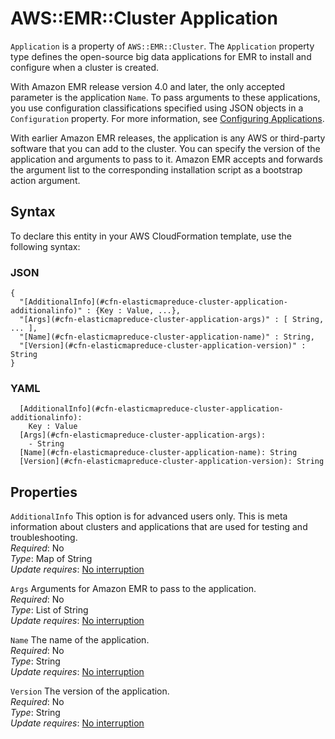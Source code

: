 # AWS::EMR::Cluster Application<a name="aws-properties-elasticmapreduce-cluster-application"></a>

`Application` is a property of `AWS::EMR::Cluster`\. The `Application` property type defines the open\-source big data applications for EMR to install and configure when a cluster is created\.

With Amazon EMR release version 4\.0 and later, the only accepted parameter is the application `Name`\. To pass arguments to these applications, you use configuration classifications specified using JSON objects in a `Configuration` property\. For more information, see [Configuring Applications](https://docs.aws.amazon.com/emr/latest/ReleaseGuide/emr-configure-apps.html)\.

With earlier Amazon EMR releases, the application is any AWS or third\-party software that you can add to the cluster\. You can specify the version of the application and arguments to pass to it\. Amazon EMR accepts and forwards the argument list to the corresponding installation script as a bootstrap action argument\.

## Syntax<a name="aws-properties-elasticmapreduce-cluster-application-syntax"></a>

To declare this entity in your AWS CloudFormation template, use the following syntax:

### JSON<a name="aws-properties-elasticmapreduce-cluster-application-syntax.json"></a>

```
{
  "[AdditionalInfo](#cfn-elasticmapreduce-cluster-application-additionalinfo)" : {Key : Value, ...},
  "[Args](#cfn-elasticmapreduce-cluster-application-args)" : [ String, ... ],
  "[Name](#cfn-elasticmapreduce-cluster-application-name)" : String,
  "[Version](#cfn-elasticmapreduce-cluster-application-version)" : String
}
```

### YAML<a name="aws-properties-elasticmapreduce-cluster-application-syntax.yaml"></a>

```
  [AdditionalInfo](#cfn-elasticmapreduce-cluster-application-additionalinfo): 
    Key : Value
  [Args](#cfn-elasticmapreduce-cluster-application-args): 
    - String
  [Name](#cfn-elasticmapreduce-cluster-application-name): String
  [Version](#cfn-elasticmapreduce-cluster-application-version): String
```

## Properties<a name="aws-properties-elasticmapreduce-cluster-application-properties"></a>

`AdditionalInfo`  <a name="cfn-elasticmapreduce-cluster-application-additionalinfo"></a>
This option is for advanced users only\. This is meta information about clusters and applications that are used for testing and troubleshooting\.  
*Required*: No  
*Type*: Map of String  
*Update requires*: [No interruption](https://docs.aws.amazon.com/AWSCloudFormation/latest/UserGuide/using-cfn-updating-stacks-update-behaviors.html#update-no-interrupt)

`Args`  <a name="cfn-elasticmapreduce-cluster-application-args"></a>
Arguments for Amazon EMR to pass to the application\.  
*Required*: No  
*Type*: List of String  
*Update requires*: [No interruption](https://docs.aws.amazon.com/AWSCloudFormation/latest/UserGuide/using-cfn-updating-stacks-update-behaviors.html#update-no-interrupt)

`Name`  <a name="cfn-elasticmapreduce-cluster-application-name"></a>
The name of the application\.  
*Required*: No  
*Type*: String  
*Update requires*: [No interruption](https://docs.aws.amazon.com/AWSCloudFormation/latest/UserGuide/using-cfn-updating-stacks-update-behaviors.html#update-no-interrupt)

`Version`  <a name="cfn-elasticmapreduce-cluster-application-version"></a>
The version of the application\.  
*Required*: No  
*Type*: String  
*Update requires*: [No interruption](https://docs.aws.amazon.com/AWSCloudFormation/latest/UserGuide/using-cfn-updating-stacks-update-behaviors.html#update-no-interrupt)